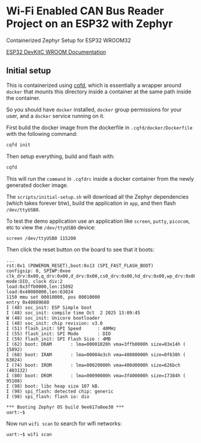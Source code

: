 
# Wi-Fi Enabled CAN Bus Reader Project on an ESP32 with Zephyr

Containerized Zephyr Setup for ESP32 WROOM32

[ESP32 DevKitC WROOM Documentation](https://docs.zephyrproject.org/3.7.0/boards/espressif/esp32_devkitc_wroom/doc/index.html)

## Initial setup

This is containerized using [cqfd](https://github.com/savoirfairelinux/cqfd),
which is essentially a wrapper around `docker` that mounts this directory inside
a container at the same path inside the container.

So you should have `docker` installed, `docker` group permissions for your
user, and a `docker` service running on it.

First build the docker image from the dockerfile in `.cqfd/docker/Dockerfile`
with the following command:

```sh
cqfd init
```

Then setup everything, build and flash with:

```sh
cqfd
```

This will run the `command` in `.cqfdrc` inside a docker container from the
newly generated docker image.

The `scripts/initial-setup.sh` will download all the Zephyr dependencies (which
takes forever btw), build the application in `app`, and then flash
`/dev/ttyUSB0`.

To test the demo application use an application like `screen`, `putty`,
`picocom`, etc to view the `/dev/ttyUSB0` device:

```sh
screen /dev/ttyUSB0 115200
```

Then click the reset button on the board to see that it boots:

```
...
rst:0x1 (POWERON_RESET),boot:0x13 (SPI_FAST_FLASH_BOOT)
configsip: 0, SPIWP:0xee
clk_drv:0x00,q_drv:0x00,d_drv:0x00,cs0_drv:0x00,hd_drv:0x00,wp_drv:0x00
mode:DIO, clock div:2
load:0x3ffb0000,len:15892
load:0x40080000,len:63024
1150 mmu set 00010000, pos 00010000
entry 0x40089680
I (48) soc_init: ESP Simple boot
I (48) soc_init: compile time Oct  2 2025 13:09:45
W (48) soc_init: Unicore bootloader
I (48) soc_init: chip revision: v3.0
I (51) flash_init: SPI Speed      : 40MHz
I (55) flash_init: SPI Mode       : DIO
I (59) flash_init: SPI Flash Size : 4MB
I (62) boot: DRAM       : lma=00001020h vma=3ffb0000h size=03e14h ( 15892)
I (68) boot: IRAM       : lma=00004e3ch vma=40080000h size=0f630h ( 63024)
I (74) boot: IROM       : lma=00020000h vma=400d0000h size=626bch (403132)
I (80) boot: DROM       : lma=00090000h vma=3f400000h size=17384h ( 95108)
I (98) boot: libc heap size 107 kB.
I (98) spi_flash: detected chip: generic
I (98) spi_flash: flash io: dio

*** Booting Zephyr OS build 9ee617a8ee30 ***
uart:~$
```

Now run `wifi scan` to search for wifi networks:

```sh
uart:~$ wifi scan
```
